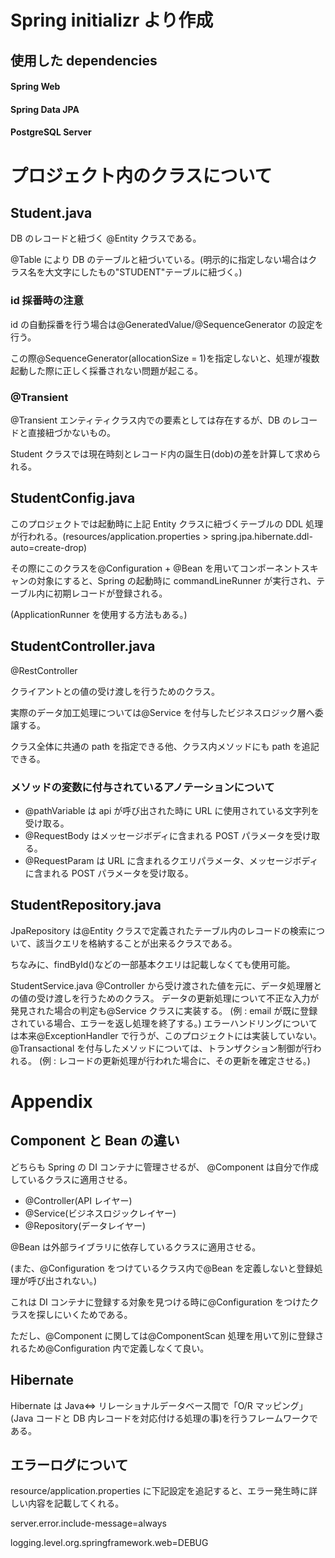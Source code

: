 # Spring initializr より作成

## 使用した dependencies

#### Spring Web

#### Spring Data JPA

#### PostgreSQL Server

# プロジェクト内のクラスについて

## Student.java

DB のレコードと紐づく @Entity クラスである。

@Table により DB のテーブルと紐づいている。(明示的に指定しない場合はクラス名を大文字にしたもの"STUDENT"テーブルに紐づく。)

### id 採番時の注意

id の自動採番を行う場合は@GeneratedValue/@SequenceGenerator の設定を行う。

この際@SequenceGenerator(allocationSize = 1)を指定しないと、処理が複数起動した際に正しく採番されない問題が起こる。

### @Transient

@Transient
エンティティクラス内での要素としては存在するが、DB のレコードと直接紐づかないもの。

Student クラスでは現在時刻とレコード内の誕生日(dob)の差を計算して求められる。

## StudentConfig.java

このプロジェクトでは起動時に上記 Entity クラスに紐づくテーブルの DDL 処理が行われる。(resources/application.properties > spring.jpa.hibernate.ddl-auto=create-drop)

その際にこのクラスを@Configuration + @Bean を用いてコンポーネントスキャンの対象にすると、Spring の起動時に commandLineRunner が実行され、テーブル内に初期レコードが登録される。

(ApplicationRunner を使用する方法もある。)

## StudentController.java

@RestController

クライアントとの値の受け渡しを行うためのクラス。

実際のデータ加工処理については@Service を付与したビジネスロジック層へ委譲する。

クラス全体に共通の path を指定できる他、クラス内メソッドにも path を追記できる。

### メソッドの変数に付与されているアノテーションについて

- @pathVariable は api が呼び出された時に URL に使用されている文字列を受け取る。
- @RequestBody はメッセージボディに含まれる POST パラメータを受け取る。
- @RequestParam は URL に含まれるクエリパラメータ、メッセージボディに含まれる POST パラメータを受け取る。

## StudentRepository.java

JpaRepository は@Entity クラスで定義されたテーブル内のレコードの検索について、該当クエリを格納することが出来るクラスである。

ちなみに、findById()などの一部基本クエリは記載しなくても使用可能。

StudentService.java
@Controller から受け渡された値を元に、データ処理層との値の受け渡しを行うためのクラス。
データの更新処理について不正な入力が発見された場合の判定も@Service クラスに実装する。
(例 : email が既に登録されている場合、エラーを返し処理を終了する。)
エラーハンドリングについては本来@ExceptionHandler で行うが、このプロジェクトには実装していない。
@Transactional を付与したメソッドについては、トランザクション制御が行われる。
(例 : レコードの更新処理が行われた場合に、その更新を確定させる。)

# Appendix

## Component と Bean の違い

どちらも Spring の DI コンテナに管理させるが、
@Component は自分で作成しているクラスに適用させる。

- @Controller(API レイヤー)
- @Service(ビジネスロジックレイヤー)
- @Repository(データレイヤー)

@Bean は外部ライブラリに依存しているクラスに適用させる。

(また、@Configuration をつけているクラス内で@Bean を定義しないと登録処理が呼び出されない。)

これは DI コンテナに登録する対象を見つける時に@Configuration をつけたクラスを探しにいくためである。

ただし、@Component に関しては@ComponentScan 処理を用いて別に登録されるため@Configuration 内で定義しなくて良い。

## Hibernate

Hibernate は Java⇔ リレーショナルデータベース間で「O/R マッピング」(Java コードと DB 内レコードを対応付ける処理の事)を行うフレームワークである。

## エラーログについて

resource/application.properties に下記設定を追記すると、エラー発生時に詳しい内容を記載してくれる。

server.error.include-message=always

logging.level.org.springframework.web=DEBUG
